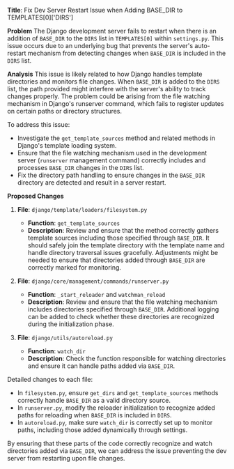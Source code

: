 **Title**: Fix Dev Server Restart Issue when Adding BASE_DIR to TEMPLATES[0]['DIRS']

**Problem**
The Django development server fails to restart when there is an addition of `BASE_DIR` to the `DIRS` list in `TEMPLATES[0]` within `settings.py`. This issue occurs due to an underlying bug that prevents the server's auto-restart mechanism from detecting changes when `BASE_DIR` is included in the `DIRS` list.

**Analysis**
This issue is likely related to how Django handles template directories and monitors file changes. When `BASE_DIR` is added to the `DIRS` list, the path provided might interfere with the server's ability to track changes properly. The problem could be arising from the file watching mechanism in Django's runserver command, which fails to register updates on certain paths or directory structures.

To address this issue:
- Investigate the `get_template_sources` method and related methods in Django's template loading system.
- Ensure that the file watching mechanism used in the development server (`runserver` management command) correctly includes and processes `BASE_DIR` changes in the `DIRS` list.
- Fix the directory path handling to ensure changes in the `BASE_DIR` directory are detected and result in a server restart.

**Proposed Changes**

1. **File**: `django/template/loaders/filesystem.py`
   - **Function**: `get_template_sources`
   - **Description**: Review and ensure that the method correctly gathers template sources including those specified through `BASE_DIR`. It should safely join the template directory with the template name and handle directory traversal issues gracefully. Adjustments might be needed to ensure that directories added through `BASE_DIR` are correctly marked for monitoring.

2. **File**: `django/core/management/commands/runserver.py`
   - **Function**: `_start_reloader` and `watchman_reload`
   - **Description**: Review and ensure that the file watching mechanism includes directories specified through `BASE_DIR`. Additional logging can be added to check whether these directories are recognized during the initialization phase.

3. **File**: `django/utils/autoreload.py`
   - **Function**: `watch_dir`
   - **Description**: Check the function responsible for watching directories and ensure it can handle paths added via `BASE_DIR`.

Detailed changes to each file:
- In `filesystem.py`, ensure `get_dirs` and `get_template_sources` methods correctly handle `BASE_DIR` as a valid directory source.
- In `runserver.py`, modify the reloader initialization to recognize added paths for reloading when `BASE_DIR` is included in `DIRS`.
- In `autoreload.py`, make sure `watch_dir` is correctly set up to monitor paths, including those added dynamically through settings.

By ensuring that these parts of the code correctly recognize and watch directories added via `BASE_DIR`, we can address the issue preventing the dev server from restarting upon file changes.

